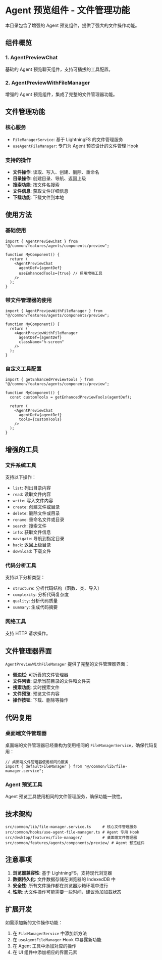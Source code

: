 # Agent 预览组件 - 文件管理功能

本目录包含了增强的 Agent 预览组件，提供了强大的文件操作功能。

## 组件概览

### 1. AgentPreviewChat
基础的 Agent 预览聊天组件，支持可插拔的工具配置。

### 2. AgentPreviewWithFileManager
增强的 Agent 预览组件，集成了完整的文件管理器功能。

## 文件管理功能

### 核心服务
- `FileManagerService`: 基于 LightningFS 的文件管理服务
- `useAgentFileManager`: 专门为 Agent 预览设计的文件管理 Hook

### 支持的操作
- **文件操作**: 读取、写入、创建、删除、重命名
- **目录操作**: 创建目录、导航、返回上级
- **搜索功能**: 按文件名搜索
- **文件信息**: 获取文件详细信息
- **下载功能**: 下载文件到本地

## 使用方法

### 基础使用

```tsx
import { AgentPreviewChat } from "@/common/features/agents/components/preview";

function MyComponent() {
  return (
    <AgentPreviewChat
      agentDef={agentDef}
      useEnhancedTools={true} // 启用增强工具
    />
  );
}
```

### 带文件管理器的使用

```tsx
import { AgentPreviewWithFileManager } from "@/common/features/agents/components/preview";

function MyComponent() {
  return (
    <AgentPreviewWithFileManager
      agentDef={agentDef}
      className="h-screen"
    />
  );
}
```

### 自定义工具配置

```tsx
import { getEnhancedPreviewTools } from "@/common/features/agents/components/preview";

function MyComponent() {
  const customTools = getEnhancedPreviewTools(agentDef);
  
  return (
    <AgentPreviewChat
      agentDef={agentDef}
      tools={customTools}
    />
  );
}
```

## 增强的工具

### 文件系统工具
支持以下操作：
- `list`: 列出目录内容
- `read`: 读取文件内容
- `write`: 写入文件内容
- `create`: 创建文件或目录
- `delete`: 删除文件或目录
- `rename`: 重命名文件或目录
- `search`: 搜索文件
- `info`: 获取文件信息
- `navigate`: 导航到指定目录
- `back`: 返回上级目录
- `download`: 下载文件

### 代码分析工具
支持以下分析类型：
- `structure`: 分析代码结构（函数、类、导入）
- `complexity`: 分析代码复杂度
- `quality`: 分析代码质量
- `summary`: 生成代码摘要

### 网络工具
支持 HTTP 请求操作。

## 文件管理器界面

`AgentPreviewWithFileManager` 提供了完整的文件管理器界面：

- **侧边栏**: 可折叠的文件管理器
- **文件列表**: 显示当前目录的文件和文件夹
- **搜索功能**: 实时搜索文件
- **文件预览**: 预览文件内容
- **操作按钮**: 下载、删除等操作

## 代码复用

### 桌面端文件管理器
桌面端的文件管理器已经重构为使用相同的 `FileManagerService`，确保代码复用：

```tsx
// 桌面端文件管理器使用相同的服务
import { defaultFileManager } from "@/common/lib/file-manager.service";
```

### Agent 预览工具
Agent 预览工具使用相同的文件管理服务，确保功能一致性。

## 技术架构

```
src/common/lib/file-manager.service.ts     # 核心文件管理服务
src/common/hooks/use-agent-file-manager.ts # Agent 专用 Hook
src/desktop/features/file-manager/         # 桌面端文件管理器
src/common/features/agents/components/preview/ # Agent 预览组件
```

## 注意事项

1. **浏览器兼容性**: 基于 LightningFS，支持现代浏览器
2. **数据持久化**: 文件数据存储在浏览器的 IndexedDB 中
3. **安全性**: 所有文件操作都在浏览器沙箱环境中进行
4. **性能**: 大文件操作可能需要一些时间，建议添加加载状态

## 扩展开发

如需添加新的文件操作功能：

1. 在 `FileManagerService` 中添加新方法
2. 在 `useAgentFileManager` Hook 中暴露新功能
3. 在 Agent 工具中添加对应的操作
4. 在 UI 组件中添加相应的界面元素 